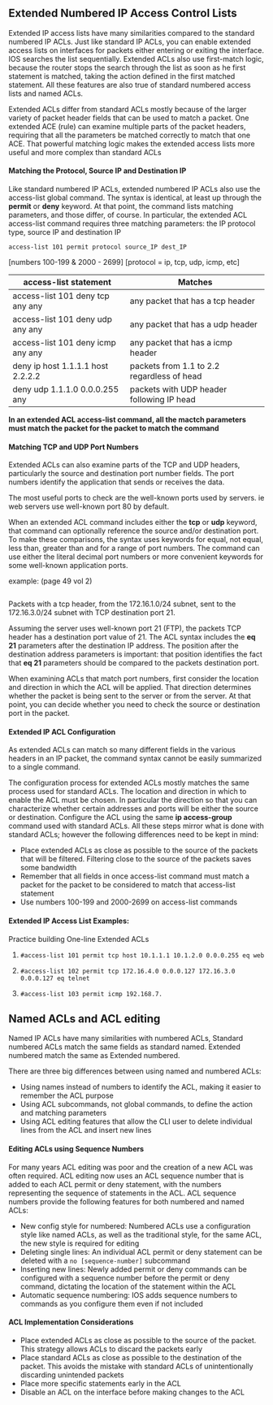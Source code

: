 ## Extended Numbered IP Access Control Lists

Extended IP access lists have many similarities compared to the standard numbered IP ACLs. Just like standard IP ACLs, you can enable extended access lists on interfaces for packets either entering or exiting the interface. IOS searches the list sequentially. Extended ACLs also use first-match logic, because the router stops the search through the list as soon as he first statement is matched, taking the action defined in the first matched statement. All these features are also true of standard numbered access lists and named ACLs. 

Extended ACLs differ from standard ACLs mostly because of the larger variety of packet header fields that can be used to match a packet. One extended ACE (rule) can examine multiple parts of the packet headers, requiring that all the parameters be matched correctly to match that one ACE. That powerful matching logic makes the extended access lists more useful and more complex than standard ACLs

#### Matching the Protocol, Source IP and Destination IP

Like standard numbered IP ACLs, extended numbered IP ACLs also use the access-list global command. The syntax is identical, at least up through the **permit** or **deny** keyword. At that point, the command lists matching parameters, and those differ, of course. In particular, the extended ACL access-list command requires three matching parameters: the IP protocol type, source IP and destination IP

```
access-list 101 permit protocol source_IP dest_IP
```

[numbers 100-199 & 2000 - 2699] [protocol = ip, tcp, udp, icmp, etc]

|access-list statement            | Matches                                   |
|---------------------------------|-------------------------------------------|
|access-list 101 deny tcp any any | any packet that has a tcp header          |
|access-list 101 deny udp any any | any packet that has a udp header          |
|access-list 101 deny icmp any any| any packet that has a icmp header         |
|deny ip host 1.1.1.1 host 2.2.2.2| packets from 1.1 to 2.2 regardless of head|
|deny udp 1.1.1.0 0.0.0.255 any   | packets with UDP header following IP head |

**In an extended ACL access-list command, all the mactch parameters must match the packet for the packet to match the command**

#### Matching TCP and UDP Port Numbers

Extended ACLs can also examine parts of the TCP and UDP headers, particularly the source and destination port number fields. The port numbers identify the application that sends or receives the data.

The most useful ports to check are the well-known ports used by servers. ie web servers use well-known port 80 by default. 

When an extended ACL command includes either the **tcp** or **udp** keyword, that command can optionally reference the source and/or destination port. To make these comparisons, the syntax uses keywords for equal, not equal, less than, greater than and for a range of port numbers. The command can use either the literal decimal port numbers or more convenient keywords for some well-known application ports. 

example: (page 49 vol 2)
```access-list 101 permit tcp 172.16.1.0 0.0.0.255 172.16.3.0 0.0.0.255 eq 21
```

Packets with a tcp header, from the 172.16.1.0/24 subnet, sent to the 172.16.3.0/24 subnet with TCP destination port 21.

Assuming the server uses well-known port 21 (FTP), the packets TCP header has a destination port value of 21. The ACL syntax includes the **eq 21** parameters after the destination IP address. The position after the destination address parameters is important: that position identifies the fact that **eq 21** parameters should be compared to the packets destination port. 

When examining ACLs that match port numbers, first consider the location and direction in which the ACL will be applied. That direction determines whether the packet is being sent to the server or from the server. At that point, you can decide whether you need to check the source or destination port in the packet. 

#### Extended IP ACL Configuration

As extended ACLs can match so many different fields in the various headers in an IP packet, the command syntax cannot be easily summarized to a single command.

The configuration process for extended ACLs mostly matches the same process used for standard ACLs. The location and direction in which to enable the ACL must be chosen. In particular the direction so that you can characterize whether certain addresses and ports will be either the source or destination. Configure the ACL using the same **ip access-group** command used with standard ACLs. All these steps mirror what is done with standard ACLs; however the following differences need to be kept in mind:

* Place extended ACLs as close as possible to the source of the packets that will be filtered. Filtering close to the source of the packets saves some bandwidth
* Remember that all fields in once access-list command must match a packet for the packet to be considered to match that access-list statement
* Use numbers 100-199 and 2000-2699 on access-list commands

#### Extended IP Access List Examples:

Practice building One-line Extended ACLs

1. ```#access-list 101 permit tcp host 10.1.1.1 10.1.2.0 0.0.0.255 eq web```

2. ```#access-list 102 permit tcp 172.16.4.0 0.0.0.127 172.16.3.0 0.0.0.127 eq telnet```
3. ```#access-list 103 permit icmp 192.168.7.```



## Named ACLs and ACL editing

Named IP ACLs have many similarities with numbered ACLs, Standard numbered ACLs match the same fields as standard named. Extended numbered match the same as Extended numbered. 

There are three big differences between using named and numbered ACLs:

* Using names instead of numbers to identify the ACL, making it easier to remember the ACL purpose
* Using ACL subcommands, not global commands, to define the action and matching parameters
* Using ACL editing features that allow the CLI user to delete individual lines from the ACL and insert new lines

#### Editing ACLs using Sequence Numbers

For many years ACL editing was poor and the creation of a new ACL was often required. 
ACL editing now uses an ACL sequence number that is added to each ACL permit or deny statement, with the numbers representing the sequence of statements in the ACL. ACL sequence numbers provide the following features for both numbered and named ACLs:
- New config style for numbered: Numbered ACLs use a configuration style like named ACLs, as well as the traditional style, for the same ACL, the new style is required for editing
- Deleting single lines: An individual ACL permit or deny statement can be deleted with a ```no [sequence-number]``` subcommand
- Inserting new lines: Newly added permit or deny commands can be configured with a sequence number before the permit or deny command, dictating the location of the statement within the ACL
- Automatic sequence numbering: IOS adds sequence numbers to commands as you configure them even if not included 

#### ACL Implementation Considerations 

* Place extended ACLs as close as possible to the source of the packet. This strategy allows ACLs to discard the packets early
* Place standard ACLs as close as possible to the destination of the packet. This avoids the mistake with standard ACLs of unintentionally discarding unintended packets
* Place more specific statements early in the ACL
* Disable an ACL on the interface before making changes to the ACL

